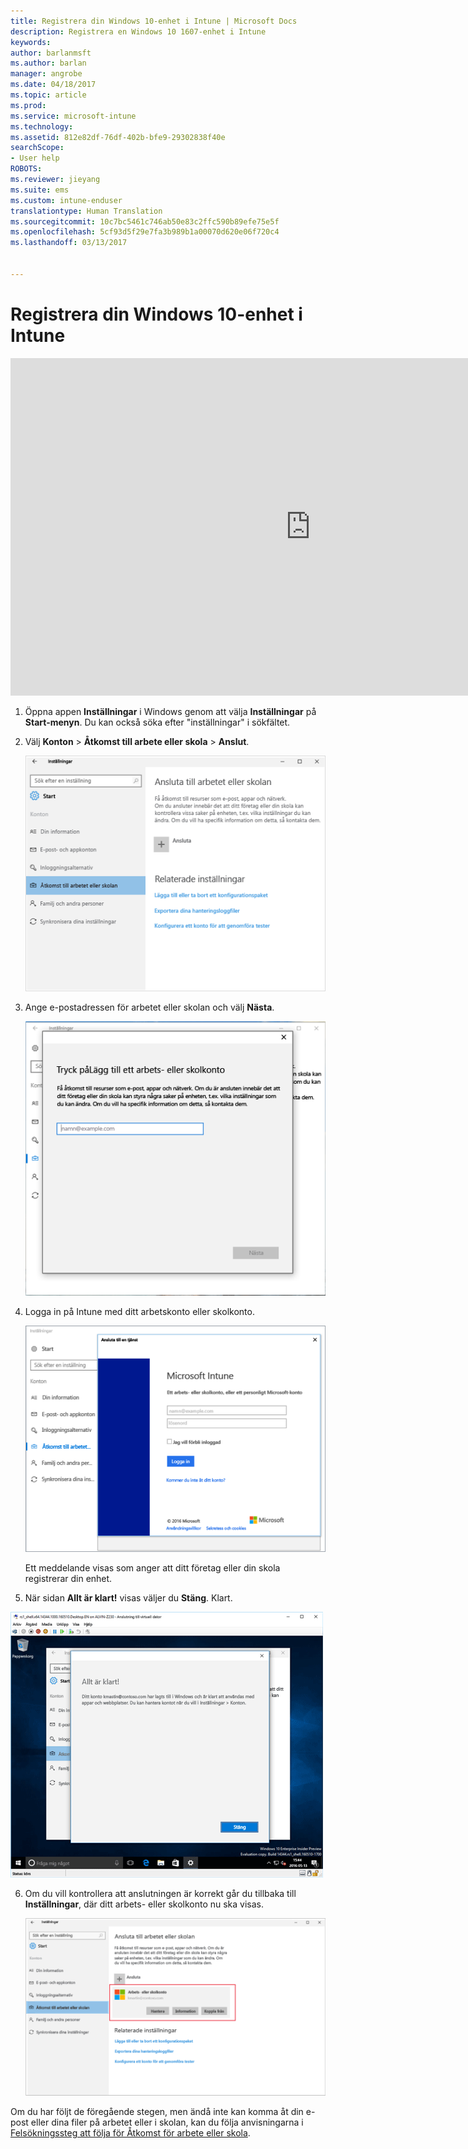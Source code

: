 ```yaml
---
title: Registrera din Windows 10-enhet i Intune | Microsoft Docs
description: Registrera en Windows 10 1607-enhet i Intune
keywords: 
author: barlanmsft
ms.author: barlan
manager: angrobe
ms.date: 04/18/2017
ms.topic: article
ms.prod: 
ms.service: microsoft-intune
ms.technology: 
ms.assetid: 812e82df-76df-402b-bfe9-29302838f40e
searchScope:
- User help
ROBOTS: 
ms.reviewer: jieyang
ms.suite: ems
ms.custom: intune-enduser
translationtype: Human Translation
ms.sourcegitcommit: 10c7bc5461c746ab50e83c2ffc590b89efe75e5f
ms.openlocfilehash: 5cf93d5f29e7fa3b989b1a00070d620e06f720c4
ms.lasthandoff: 03/13/2017


---
```


# <a name="enroll-your-windows-10-device-in-intune"></a>Registrera din Windows 10-enhet i Intune

<iframe src="https://channel9.msdn.com/Series/IntuneEnrollment/Windows-Enrollment/player" width="960" height="540" allowFullScreen frameBorder="0"></iframe>

1.  Öppna appen **Inställningar** i Windows genom att välja **Inställningar** på **Start-menyn**. Du kan också söka efter "inställningar" i sökfältet.

2. Välj **Konton** > **Åtkomst till arbete eller skola** > **Anslut**.

    ![Välj kontot för arbete eller skola](./media/w10-enroll-rs1-connect-to-work-or-school.png)

3.  Ange e-postadressen för arbetet eller skolan och välj **Nästa**.

    ![Ange ditt arbetskonto eller skolkonto](./media/w10-enroll-rs1-set-up-work-or-school-account.png)

4. Logga in på Intune med ditt arbetskonto eller skolkonto.

    ![Lägg till ett arbetsplats- eller skolkonto](./media/w10-enroll-rs1-enter-your-credentials.png)

    Ett meddelande visas som anger att ditt företag eller din skola registrerar din enhet.

5. När sidan **Allt är klart!** visas väljer du **Stäng**. Klart.

  ![Välj Stäng på sidan Allt är klart! skärmen](./media/w10-enroll-rs1-youre-all-set.png)

6. Om du vill kontrollera att anslutningen är korrekt går du tillbaka till **Inställningar**, där ditt arbets- eller skolkonto nu ska visas.

    ![Verifiera att anslutningen är korrekt konfigurerad](./media/w10-enroll-rs1-validate-successful-enrollment.png)

Om du har följt de föregående stegen, men ändå inte kan komma åt din e-post eller dina filer på arbetet eller i skolan, kan du följa anvisningarna i [Felsökningssteg att följa för Åtkomst för arbete eller skola](troubleshoot-your-windows-10-device-windows.md#troubleshooting-steps-to-follow-if-you-see-access-work-or-school).

